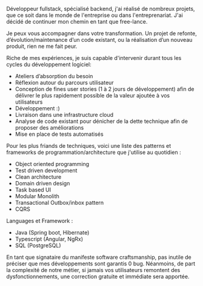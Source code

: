 Développeur fullstack, spécialisé backend, j'ai réalisé de nombreux projets, que ce soit dans le monde de l'entreprise ou dans l'entreprenariat. J'ai décidé de continuer mon chemin en tant que free-lance.

Je peux vous accompagner dans votre transformation. Un projet de refonte, d’évolution/maintenance d’un code existant, ou la réalisation d’un nouveau produit, rien ne me fait peur.

Riche de mes expériences, je suis capable d'intervenir durant tous les cycles du développement logiciel: 

- Ateliers d’absorption du besoin
- Réflexion autour du parcours utilisateur 
- Conception de fines user stories (1 à 2 jours de développement) afin de délivrer le plus rapidement possible de la valeur ajoutée à vos utilisateurs
- Développement :)
- Livraison dans une infrastructure cloud
- Analyse de code existant pour dénicher de la dette technique afin de proposer des améliorations
- Mise en place de tests automatisés 

Pour les plus friands de techniques,  voici une liste des patterns et frameworks de programmation/architecture que j'utilise au quotidien :

- Object oriented programming 
- Test driven development 
- Clean architecture 
- Domain driven design
- Task based UI
- Modular Monolith
- Transactional Outbox/inbox pattern
- CQRS

Languages et Framework :

- Java (Spring boot, Hibernate)
- Typescript (Angular, NgRx)
- SQL (PostgreSQL)

En tant que signataire du manifeste software craftsmanship, pas inutile de préciser que mes développements sont garantis 0 bug.
Néanmoins, de part la complexité de notre métier, si jamais vos utilisateurs remontent des dysfonctionnements, une correction gratuite et immédiate sera apportée.
